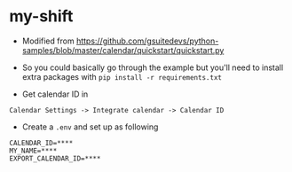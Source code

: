 # my-shift

* Modified from https://github.com/gsuitedevs/python-samples/blob/master/calendar/quickstart/quickstart.py

* So you could basically go through the example but you'll need to install extra packages with `pip install -r requirements.txt`

* Get calendar ID in 
```
Calendar Settings -> Integrate calendar -> Calendar ID
```
* Create a `.env` and set up as following
```
CALENDAR_ID=****
MY_NAME=****
EXPORT_CALENDAR_ID=****
```
